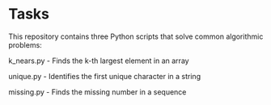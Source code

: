 # Tasks
This repository contains three Python scripts that solve common algorithmic problems:

k_nears.py - Finds the k-th largest element in an array

unique.py - Identifies the first unique character in a string

missing.py - Finds the missing number in a sequence
